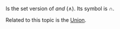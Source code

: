  Is the set version of $and$ ($\land$). Its symbol is $\cap$.

Related to this topic is the [Union](Union.md).